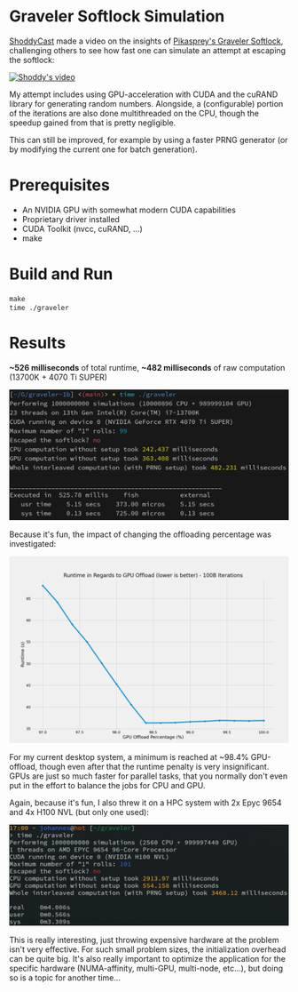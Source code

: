 # Graveler Softlock Simulation

[ShoddyCast](https://www.youtube.com/@ShoddyCast) made a video on the insights of
[Pikasprey's Graveler Softlock](https://youtu.be/GgMl4PrdQeo?si=xE0xzHgT_5jclcHb),
challenging others to see how fast one can simulate an attempt at escaping the softlock:

[![Shoddy's video](https://img.youtube.com/vi/M8C8dHQE2Ro/0.jpg)](https://www.youtube.com/watch?v=M8C8dHQE2Ro)

My attempt includes using GPU-acceleration with CUDA and the cuRAND library for generating random numbers.
Alongside, a (configurable) portion of the iterations are also done multithreaded on the CPU, though the speedup gained from that is pretty negligible.

This can still be improved, for example by using a faster PRNG generator (or by modifying the current one for batch generation).

# Prerequisites

* An NVIDIA GPU with somewhat modern CUDA capabilities
* Proprietary driver installed
* CUDA Toolkit (nvcc, cuRAND, ...)
* make


# Build and Run

```
make
time ./graveler
```

# Results

**~526 milliseconds** of total runtime, **~482 milliseconds** of raw computation (13700K + 4070 Ti SUPER)

![Results](results.png)

Because it's fun, the impact of changing the offloading percentage was investigated:

![Offload vs Runtime](investigation/results.png)

For my current desktop system, a minimum is reached at ~98.4% GPU-offload, though even after that the runtime penalty is very insignificant.
GPUs are just so much faster for parallel tasks, that you normally don't even put in the effort to balance the jobs for CPU and GPU.

Again, because it's fun, I also threw it on a HPC system with 2x Epyc 9654 and 4x H100 NVL (but only one used):

![HPC Results](results-hpc.png)

This is really interesting, just throwing expensive hardware at the problem isn't very effective.
For such small problem sizes, the initialization overhead can be quite big.
It's also really important to optimize the application for the specific hardware (NUMA-affinity, multi-GPU, multi-node, etc...),
but doing so is a topic for another time...
